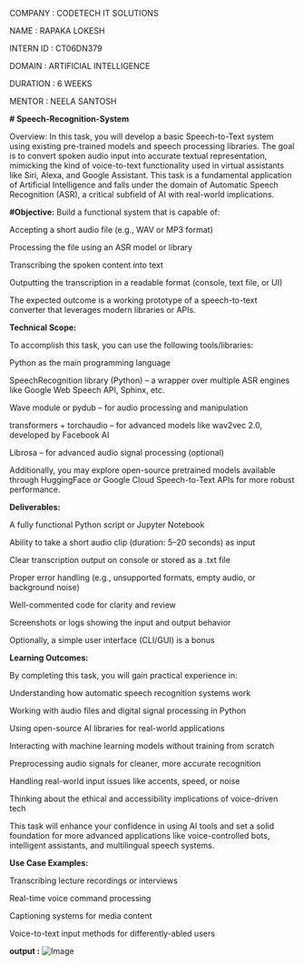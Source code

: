 COMPANY : CODETECH IT SOLUTIONS

NAME : RAPAKA LOKESH

INTERN ID : CT06DN379

DOMAIN : ARTIFICIAL INTELLIGENCE

DURATION : 6 WEEKS

MENTOR : NEELA SANTOSH

**# Speech-Recognition-System**

Overview:
In this task, you will develop a basic Speech-to-Text system using existing pre-trained models and speech processing libraries. The goal is to convert spoken audio input into accurate textual representation, mimicking the kind of voice-to-text functionality used in virtual assistants like Siri, Alexa, and Google Assistant. This task is a fundamental application of Artificial Intelligence and falls under the domain of Automatic Speech Recognition (ASR), a critical subfield of AI with real-world implications.

**#Objective:**
Build a functional system that is capable of:

Accepting a short audio file (e.g., WAV or MP3 format)

Processing the file using an ASR model or library

Transcribing the spoken content into text

Outputting the transcription in a readable format (console, text file, or UI)

The expected outcome is a working prototype of a speech-to-text converter that leverages modern libraries or APIs.

**Technical Scope:**

To accomplish this task, you can use the following tools/libraries:

Python as the main programming language

SpeechRecognition library (Python) – a wrapper over multiple ASR engines like Google Web Speech API, Sphinx, etc.

Wave module or pydub – for audio processing and manipulation

transformers + torchaudio – for advanced models like wav2vec 2.0, developed by Facebook AI

Librosa – for advanced audio signal processing (optional)

Additionally, you may explore open-source pretrained models available through HuggingFace or Google Cloud Speech-to-Text APIs for more robust performance.

**Deliverables:**

A fully functional Python script or Jupyter Notebook

Ability to take a short audio clip (duration: 5–20 seconds) as input

Clear transcription output on console or stored as a .txt file

Proper error handling (e.g., unsupported formats, empty audio, or background noise)

Well-commented code for clarity and review

Screenshots or logs showing the input and output behavior

Optionally, a simple user interface (CLI/GUI) is a bonus

**Learning Outcomes:**

By completing this task, you will gain practical experience in:

Understanding how automatic speech recognition systems work

Working with audio files and digital signal processing in Python

Using open-source AI libraries for real-world applications

Interacting with machine learning models without training from scratch

Preprocessing audio signals for cleaner, more accurate recognition

Handling real-world input issues like accents, speed, or noise

Thinking about the ethical and accessibility implications of voice-driven tech

This task will enhance your confidence in using AI tools and set a solid foundation for more advanced applications like voice-controlled bots, intelligent assistants, and multilingual speech systems.

**Use Case Examples:**

Transcribing lecture recordings or interviews

Real-time voice command processing

Captioning systems for media content

Voice-to-text input methods for differently-abled users

**output :**
![Image](https://github.com/user-attachments/assets/69572f3d-7120-4e1d-985b-0055e0553331)
